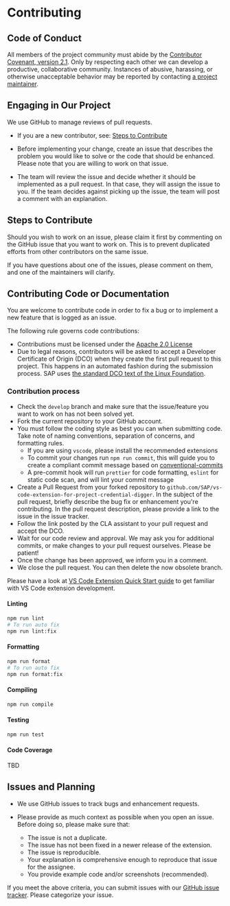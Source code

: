 # Contributing

## Code of Conduct

All members of the project community must abide by the [Contributor Covenant, version 2.1](CODE_OF_CONDUCT.md).
Only by respecting each other we can develop a productive, collaborative community.
Instances of abusive, harassing, or otherwise unacceptable behavior may be reported by contacting [a project maintainer](.reuse/dep5).

## Engaging in Our Project

We use GitHub to manage reviews of pull requests.

-   If you are a new contributor, see: [Steps to Contribute](#steps-to-contribute)

-   Before implementing your change, create an issue that describes the problem you would like to solve or the code that should be enhanced. Please note that you are willing to work on that issue.

-   The team will review the issue and decide whether it should be implemented as a pull request. In that case, they will assign the issue to you. If the team decides against picking up the issue, the team will post a comment with an explanation.

## Steps to Contribute

Should you wish to work on an issue, please claim it first by commenting on the GitHub issue that you want to work on. This is to prevent duplicated efforts from other contributors on the same issue.

If you have questions about one of the issues, please comment on them, and one of the maintainers will clarify.

## Contributing Code or Documentation

You are welcome to contribute code in order to fix a bug or to implement a new feature that is logged as an issue.

The following rule governs code contributions:

-   Contributions must be licensed under the [Apache 2.0 License](./LICENSE)
-   Due to legal reasons, contributors will be asked to accept a Developer Certificate of Origin (DCO) when they create the first pull request to this project. This happens in an automated fashion during the submission process. SAP uses [the standard DCO text of the Linux Foundation](https://developercertificate.org/).

### Contribution process

-   Check the `develop` branch and make sure that the issue/feature you want to work on has not been solved yet.
-   Fork the current repository to your GitHub account.
-   You must follow the coding style as best you can when submitting code. Take note of naming conventions, separation of concerns, and formatting rules.
    -   If you are using `vscode`, please install the recommended extensions
    -   To commit your changes run `npm run commit`, this will guide you to create a compliant commit message based on [conventional-commits](https://www.conventionalcommits.org/en/v1.0.0/)
    -   A pre-commit hook will run `prettier` for code formatting, `eslint` for static code scan, and will lint your commit message
-   Create a Pull Request from your forked repository to `github.com/SAP/vs-code-extension-for-project-credential-digger`. In the subject of the pull request, briefly describe the bug fix or enhancement you're contributing. In the pull request description, please provide a link to the issue in the issue tracker.
-   Follow the link posted by the CLA assistant to your pull request and accept the DCO.
-   Wait for our code review and approval. We may ask you for additional commits, or make changes to your pull request ourselves. Please be patient!
-   Once the change has been approved, we inform you in a comment.
-   We close the pull request. You can then delete the now obsolete branch.

Please have a look at [VS Code Extension Quick Start guide](./vsc-extension-quickstart.md) to get familiar with VS Code extension development.

#### Linting

```sh
npm run lint
# To run auto fix
npm run lint:fix
```

#### Formatting

```sh
npm run format
# To run auto fix
npm run format:fix

```

#### Compiling

```sh
npm run compile
```

#### Testing

```sh
npm run test
```

#### Code Coverage

TBD

## Issues and Planning

-   We use GitHub issues to track bugs and enhancement requests.

-   Please provide as much context as possible when you open an issue. Before doing so, please make sure that:
    -   The issue is not a duplicate.
    -   The issue has not been fixed in a newer release of the extension.
    -   The issue is reproducible.
    -   Your explanation is comprehensive enough to reproduce that issue for the assignee.
    -   You provide example code and/or screenshots (recommended).

If you meet the above criteria, you can submit issues with our [GitHub issue tracker](https://github.com/SAP/vs-code-extension-for-project-credential-digger/issues). Please categorize your issue.

